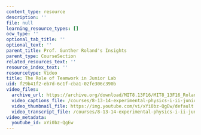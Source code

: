 ```yaml
---
content_type: resource
description: ''
file: null
learning_resource_types: []
ocw_type: ''
optional_tab_title: ''
optional_text: ''
parent_title: Prof. Gunther Roland's Insights
parent_type: CourseSection
related_resources_text: ''
resource_index_text: ''
resourcetype: Video
title: The Role of Teamwork in Junior Lab
uid: f29b41f2-eb7d-6c1f-cba1-02fe306c390b
video_files:
  archive_url: https://archive.org/download/MIT8.13F16/MIT8_13F16_Roland_Role_of_Teamwork_300k.mp4
  video_captions_file: /courses/8-13-14-experimental-physics-i-ii-junior-lab-fall-2016-spring-2017/8a037ac0ade75ca2a02cef884b25aa0a_3032011.vtt
  video_thumbnail_file: https://img.youtube.com/vi/xYi0bz-QgEw/default.jpg
  video_transcript_file: /courses/8-13-14-experimental-physics-i-ii-junior-lab-fall-2016-spring-2017/ee4292a123aa2bb805e3e7480a7b31ee_3032011.pdf
video_metadata:
  youtube_id: xYi0bz-QgEw
---
```

